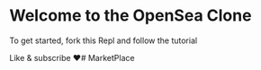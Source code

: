# Welcome to the OpenSea Clone

To get started, fork this Repl and follow the tutorial

Like & subscribe ❤️#   M a r k e t P l a c e  
 